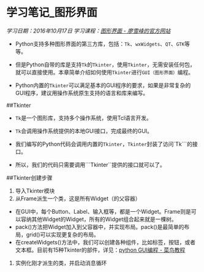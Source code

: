 ﻿# 学习笔记_图形界面
*学习日期：2016年10月17日*
*学习课程：[图形界面 - 廖雪峰的官方网站](http://www.liaoxuefeng.com/wiki/0014316089557264a6b348958f449949df42a6d3a2e542c000/00143200341926302f99cf6f6414dca9dfaaf6e5a25a5b1000)*

- Python支持多种图形界面的第三方库，包括：`Tk`、`wxWidgets`、`QT`、`GTK`等等。

- 但是Python自带的库是支持`Tk`的`Tkinter`，使用`Tkinter`，无需安装任何包，就可以直接使用。本章简单介绍如何使用`Tkinter`进行`GUI（图形界面）`编程。

- Python内置的`Tkinter`可以满足基本的GUI程序的要求，如果是非常复杂的GUI程序，建议用操作系统原生支持的语言和库来编写。

##Tkinter

- `Tk`是一个图形库，支持多个操作系统，使用Tcl语言开发。

- `Tk`会调用操作系统提供的本地GUI接口，完成最终的GUI。

- 我们编写的Python代码会调用内置的`Tkinter`，`Tkinter`封装了访问`Tk```的接口。

- 所以，我们的代码只需要调用```Tkinter``提供的接口就可以了。

##Tkinter创建步骤

1. 导入Tkinter模块
1. 从Frame派生一个类，这是所有Widget（的父容器）
  - 在GUI中，每个Button、Label、输入框等，都是一个Widget。Frame则是可以容纳其他Widget的Widget，所有的Widget组合起来就是一棵树。
  - pack()方法把Widget加入到父容器中，并实现布局。pack()是最简单的布局，grid()可以实现更复杂的布局。
  - 在createWidgets()方法中，我们可以创建各种组件，比如标签，按钮，或者文本框。目前有15种Tkinter的部件，详见：[python GUI编程 - 菜鸟教程](http://www.runoob.com/python/python-gui-tkinter.html)
1. 实例化刚才派生的类，并启动消息循环